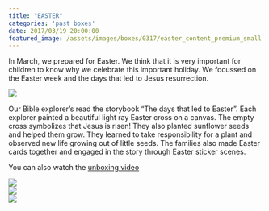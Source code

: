```yaml
---
title: "EASTER"
categories: 'past boxes'
date: 2017/03/19 20:00:00
featured_image: /assets/images/boxes/0317/easter_content_premium_small.png
---
```


In March, we prepared for Easter. We think that it is very important for children to know why we celebrate this important holiday. We focussed on the Easter week and the days that led to Jesus resurrection.

<!-- more -->
<img src="/assets/images/boxes/0317/easter_content_premium.png"/>

Our Bible explorer’s read the storybook “The days that led to Easter”. Each explorer painted a beautiful light ray Easter cross on a canvas. The empty cross symbolizes that Jesus is risen! They also planted sunflower seeds and helped them grow. They learned to take responsibility for a plant and observed new life growing out of little seeds. The families also made Easter cards together and engaged in the story through Easter sticker scenes.

You can also watch the <a href="https://youtu.be/MBwRg_IETBg">unboxing video</a>

<div class="row">
  <div class="col-xs-6 col-md-4">
      <img src="/assets/images/boxes/0317/craft.jpg"/>
  </div>
  <div class="col-xs-6 col-md-4">
      <img src="/assets/images/boxes/0317/cross.png"/>
  </div>
  <div class="col-xs-6 col-md-4">
      <img src="/assets/images/boxes/0317/sprout.jpg"/>
  </div>
</div>
